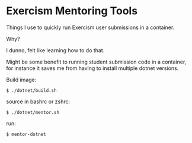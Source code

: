 # Exercism Mentoring Tools

Things I use to quickly run Exercism user submissions in a container.

Why?

I dunno, felt like learning how to do that.

Might be some benefit to running student submission code in a container, for instance it saves me from having to install multiple dotnet versions.

Build image:

`$ ./dotnet/build.sh`

source in bashrc or zshrc:

`$ ./dotnet/mentor.sh`

run:

`$ mentor-dotnet`
